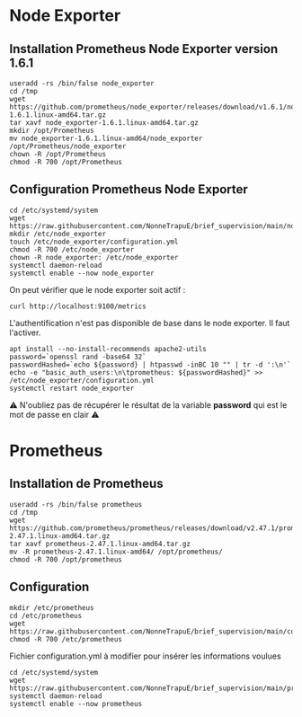 # Node Exporter

## Installation Prometheus Node Exporter version 1.6.1

```
useradd -rs /bin/false node_exporter
cd /tmp
wget https://github.com/prometheus/node_exporter/releases/download/v1.6.1/node_exporter-1.6.1.linux-amd64.tar.gz
tar xavf node_exporter-1.6.1.linux-amd64.tar.gz
mkdir /opt/Prometheus
mv node_exporter-1.6.1.linux-amd64/node_exporter /opt/Prometheus/node_exporter
chown -R /opt/Prometheus
chmod -R 700 /opt/Prometheus
```

## Configuration Prometheus Node Exporter

```
cd /etc/systemd/system
wget https://raw.githubusercontent.com/NonneTrapuE/brief_supervision/main/node_exporter.service
mkdir /etc/node_exporter
touch /etc/node_exporter/configuration.yml
chmod -R 700 /etc/node_exporter
chown -R node_exporter: /etc/node_exporter
systemctl daemon-reload
systemctl enable --now node_exporter
```

On peut vérifier que le node exporter soit actif :

```
curl http://localhost:9100/metrics
```

L'authentification n'est pas disponible de base dans le node exporter. Il faut l'activer.

```
apt install --no-install-recommends apache2-utils
password=`openssl rand -base64 32`
passwordHashed=`echo ${password} | htpasswd -inBC 10 "" | tr -d ':\n'`
echo -e "basic_auth_users:\n\tprometheus: ${passwordHashed}" >> /etc/node_exporter/configuration.yml
systemctl restart node_exporter
```

⚠️ N'oubliez pas de récupérer le résultat de la variable **password** qui est le mot de passe en clair ⚠️


# Prometheus

## Installation de Prometheus

```
useradd -rs /bin/false prometheus
cd /tmp
wget https://github.com/prometheus/prometheus/releases/download/v2.47.1/prometheus-2.47.1.linux-amd64.tar.gz
tar xavf prometheus-2.47.1.linux-amd64.tar.gz
mv -R prometheus-2.47.1.linux-amd64/ /opt/prometheus/
chmod -R 700 /opt/prometheus
```

## Configuration 

```
mkdir /etc/prometheus
cd /etc/prometheus
wget https://raw.githubusercontent.com/NonneTrapuE/brief_supervision/main/configuration.yml
chmod -R 700 /etc/prometheus
```

Fichier configuration.yml à modifier pour insérer les informations voulues

```
cd /etc/systemd/system
wget https://raw.githubusercontent.com/NonneTrapuE/brief_supervision/main/prometheus.service
systemctl daemon-reload
systemctl enable --now prometheus
```
